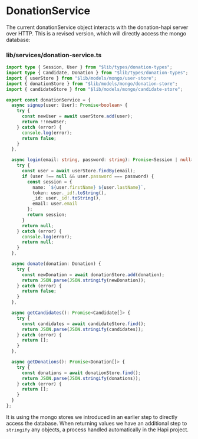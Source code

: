 # DonationService

The current donationService object interacts with the donation-hapi server over HTTP. This is a revised version, which will directly access the mongo database:

### lib/services/donation-service.ts

~~~typescript
import type { Session, User } from "$lib/types/donation-types";
import type { Candidate, Donation } from "$lib/types/donation-types";
import { userStore } from "$lib/models/mongo/user-store";
import { donationStore } from "$lib/models/mongo/donation-store";
import { candidateStore } from "$lib/models/mongo/candidate-store";

export const donationService = {
  async signup(user: User): Promise<boolean> {
    try {
      const newUser = await userStore.add(user);
      return !!newUser;
    } catch (error) {
      console.log(error);
      return false;
    }
  },

  async login(email: string, password: string): Promise<Session | null> {
    try {
      const user = await userStore.findBy(email);
      if (user !== null && user.password === password) {
        const session = {
          name: `${user.firstName} ${user.lastName}`,
          token: user._id!.toString(),
          _id: user._id!.toString(),
          email: user.email
        };
        return session;
      }
      return null;
    } catch (error) {
      console.log(error);
      return null;
    }
  },

  async donate(donation: Donation) {
    try {
      const newDonation = await donationStore.add(donation);
      return JSON.parse(JSON.stringify(newDonation));
    } catch (error) {
      return false;
    }
  },

  async getCandidates(): Promise<Candidate[]> {
    try {
      const candidates = await candidateStore.find();
      return JSON.parse(JSON.stringify(candidates));
    } catch (error) {
      return [];
    }
  },

  async getDonations(): Promise<Donation[]> {
    try {
      const donations = await donationStore.find();
      return JSON.parse(JSON.stringify(donations));
    } catch (error) {
      return [];
    }
  }
};
~~~

It is using the mongo stores we introduced in an earlier step to directly access the database. When returning values we have an additional step to `stringify` any objects, a process handled automatically in the Hapi project.

